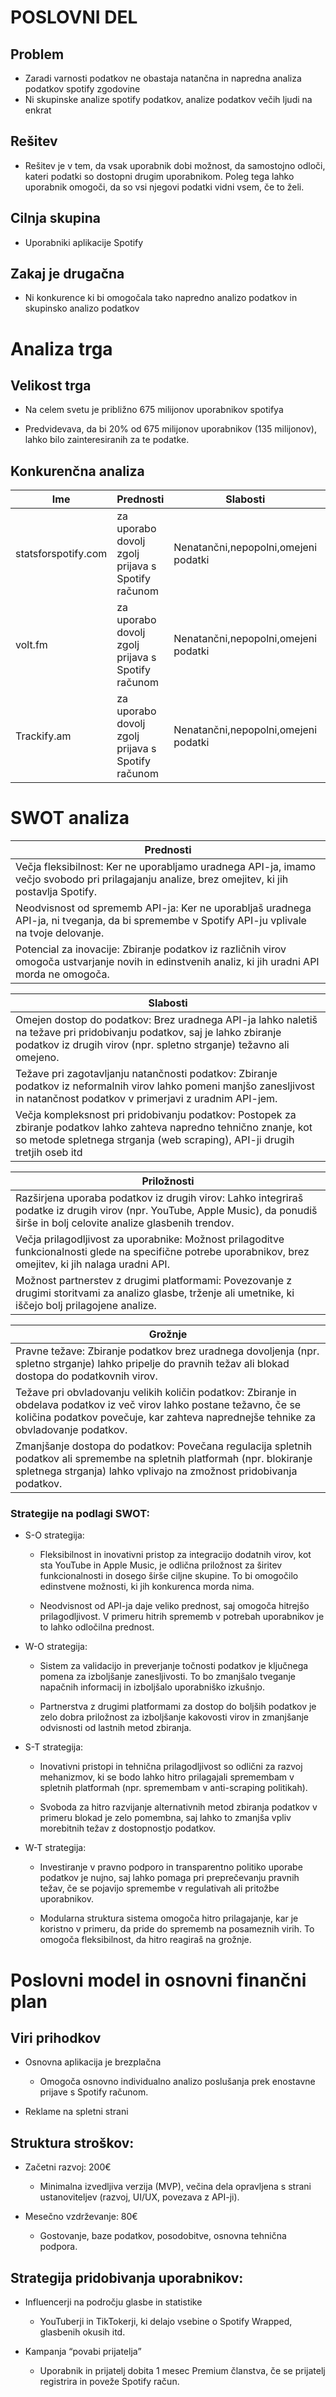 # POSLOVNI DEL

## Problem
- Zaradi varnosti podatkov ne obastaja natančna in napredna  analiza podatkov spotify zgodovine
- Ni skupinske analize spotify podatkov, analize podatkov večih ljudi na enkrat

## Rešitev
- Rešitev je v tem, da vsak uporabnik dobi možnost, da samostojno odloči, kateri podatki so dostopni drugim uporabnikom. Poleg tega lahko uporabnik omogoči, da so vsi njegovi podatki vidni vsem, če to želi.

## Cilnja skupina
- Uporabniki aplikacije Spotify

## Zakaj je drugačna
- Ni konkurence ki bi omogočala tako napredno analizo podatkov in skupinsko analizo podatkov

# Analiza trga

## Velikost trga
- Na celem svetu je približno 675 milijonov uporabnikov spotifya

- Predvidevava, da bi 20%  od 675 milijonov uporabnikov (135 milijonov), lahko bilo zainteresiranih za te podatke.

## Konkurenčna analiza

|       Ime           |                 Prednosti                            |               Slabosti                 |                   Naša raazlika               |
|---------------------|------------------------------------------------------|----------------------------------------|-----------------------------------------------|
| statsforspotify.com | za uporabo dovolj zgolj prijava s Spotify računom    | Nenatančni,nepopolni,omejeni podatki   | Vse kar manjka ostalim +večuporabniška analiza|
| volt.fm             | za uporabo dovolj zgolj prijava s Spotify računom    | Nenatančni,nepopolni,omejeni podatki   | Vse kar manjka ostalim +večuporabniška analiza|
| Trackify.am         | za uporabo dovolj zgolj prijava s Spotify računom    | Nenatančni,nepopolni,omejeni podatki   | Vse kar manjka ostalim +večuporabniška analiza|

# SWOT analiza

| Prednosti |   
|-----------|
| Večja fleksibilnost: Ker ne uporabljamo uradnega API-ja, imamo večjo svobodo pri prilagajanju analize, brez omejitev, ki jih postavlja Spotify.    | 
| Neodvisnost od sprememb API-ja: Ker ne uporabljaš uradnega API-ja, ni tveganja, da bi spremembe v Spotify API-ju vplivale na tvoje delovanje.    |
| Potencial za inovacije: Zbiranje podatkov iz različnih virov omogoča ustvarjanje novih in edinstvenih analiz, ki jih uradni API morda ne omogoča.    |

| Slabosti |
|-----------|
| Omejen dostop do podatkov: Brez uradnega API-ja lahko naletiš na težave pri pridobivanju podatkov, saj je lahko zbiranje podatkov iz drugih virov (npr. spletno strganje) težavno ali omejeno.    | 
| Težave pri zagotavljanju natančnosti podatkov: Zbiranje podatkov iz neformalnih virov lahko pomeni manjšo zanesljivost in natančnost podatkov v primerjavi z uradnim API-jem.   |
| Večja kompleksnost pri pridobivanju podatkov: Postopek za zbiranje podatkov lahko zahteva napredno tehnično znanje, kot so metode spletnega strganja (web scraping), API-ji drugih tretjih oseb itd    |

| Priložnosti |
|-----------|
| Razširjena uporaba podatkov iz drugih virov: Lahko integriraš podatke iz drugih virov (npr. YouTube, Apple Music), da ponudiš širše in bolj celovite analize glasbenih trendov.    | 
|Večja prilagodljivost za uporabnike: Možnost prilagoditve funkcionalnosti glede na specifične potrebe uporabnikov, brez omejitev, ki jih nalaga uradni API.    |
|  Možnost partnerstev z drugimi platformami: Povezovanje z drugimi storitvami za analizo glasbe, trženje ali umetnike, ki iščejo bolj prilagojene analize.   |

| Grožnje   |
|-----------|
|  Pravne težave: Zbiranje podatkov brez uradnega dovoljenja (npr. spletno strganje) lahko pripelje do pravnih težav ali blokad dostopa do podatkovnih virov.    | 
| Težave pri obvladovanju velikih količin podatkov: Zbiranje in obdelava podatkov iz več virov lahko postane težavno, če se količina podatkov povečuje, kar zahteva naprednejše tehnike za obvladovanje podatkov.    |
| Zmanjšanje dostopa do podatkov: Povečana regulacija spletnih podatkov ali spremembe na spletnih platformah (npr. blokiranje spletnega strganja) lahko vplivajo na zmožnost pridobivanja podatkov.    |

### Strategije na podlagi SWOT:
- S-O strategija:
    - Fleksibilnost in inovativni pristop za integracijo dodatnih virov, kot sta YouTube in Apple Music, je odlična priložnost za širitev funkcionalnosti in dosego širše ciljne skupine. To bi omogočilo edinstvene možnosti, ki jih konkurenca morda nima.

    - Neodvisnost od API-ja daje veliko prednost, saj omogoča hitrejšo prilagodljivost. V primeru hitrih sprememb v potrebah uporabnikov je to lahko odločilna prednost.
- W-O strategija:
    - Sistem za validacijo in preverjanje točnosti podatkov je ključnega pomena za izboljšanje zanesljivosti. To bo zmanjšalo tveganje napačnih informacij in izboljšalo uporabniško izkušnjo.

    - Partnerstva z drugimi platformami za dostop do boljših podatkov je zelo dobra priložnost za izboljšanje kakovosti virov in zmanjšanje odvisnosti od lastnih metod zbiranja.

- S-T strategija:
    - Inovativni pristopi in tehnična prilagodljivost so odlični za razvoj mehanizmov, ki se bodo lahko hitro prilagajali spremembam v spletnih platformah (npr. spremembam v anti-scraping politikah).

    - Svoboda za hitro razvijanje alternativnih metod zbiranja podatkov v primeru blokad je zelo pomembna, saj lahko to zmanjša vpliv morebitnih težav z dostopnostjo podatkov.
- W-T strategija:
    - Investiranje v pravno podporo in transparentno politiko uporabe podatkov je nujno, saj lahko pomaga pri preprečevanju pravnih težav, če se pojavijo spremembe v regulativah ali pritožbe uporabnikov.

    - Modularna struktura sistema omogoča hitro prilagajanje, kar je koristno v primeru, da pride do sprememb na posameznih virih. To omogoča fleksibilnost, da hitro reagiraš na grožnje.

# Poslovni model in osnovni finančni plan

## Viri prihodkov
- Osnovna aplikacija je brezplačna  
    - Omogoča osnovno individualno analizo poslušanja prek enostavne prijave s Spotify računom.

- Reklame na spletni strani

## Struktura stroškov:

- Začetni razvoj: 200€  
  - Minimalna izvedljiva verzija (MVP), večina dela opravljena s strani ustanoviteljev (razvoj, UI/UX, povezava z API-ji). 

- Mesečno vzdrževanje: 80€  
  - Gostovanje, baze podatkov, posodobitve, osnovna tehnična podpora.

## Strategija pridobivanja uporabnikov:

- Influencerji na področju glasbe in statistike  
  - YouTuberji in TikTokerji, ki delajo vsebine o Spotify Wrapped, glasbenih okusih itd.

- Kampanja “povabi prijatelja”  
  - Uporabnik in prijatelj dobita 1 mesec Premium članstva, če se prijatelj registrira in poveže Spotify račun.